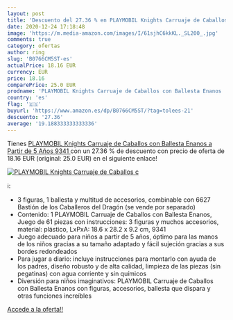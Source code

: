 ```yaml
---
layout: post
title: 'Descuento del 27.36 % en PLAYMOBIL Knights Carruaje de Caballos c'
date: 2020-12-24 17:18:48
image: 'https://m.media-amazon.com/images/I/61sjhC6kkKL._SL200_.jpg'
comments: true
category: ofertas
author: ring
slug: 'B0766CM5ST-es'
actualPrice: 18.16 EUR
currency: EUR
price: 18.16
comparePrice: 25.0 EUR
prodname: 'PLAYMOBIL Knights Carruaje de Caballos con Ballesta Enanos  a Partir de 5 Años  9341 '
country: 'es'
flag: '🇪🇸'
buyurl: 'https://www.amazon.es/dp/B0766CM5ST/?tag=tolees-21'
descuento: '27.36'
average: '19.188333333333336'
---
```


Tienes [PLAYMOBIL Knights Carruaje de Caballos con Ballesta Enanos  a Partir de 5 Años  9341 ](https://www.amazon.es/dp/B0766CM5ST/?tag=tolees-21) con un 27.36 % de descuento con precio de oferta de 18.16 EUR (original: 25.0 EUR) en el siguiente enlace!

[![PLAYMOBIL Knights Carruaje de Caballos c](https://m.media-amazon.com/images/I/61sjhC6kkKL._SL200_.jpg)](https://www.amazon.es/dp/B0766CM5ST/?tag=tolees-21)

ℹ️:

- 3 figuras, 1 ballesta y multitud de accesorios, combinable con 6627 Bastión de los Caballeros del Dragón (se vende por separado)
- Contenido: 1 PLAYMOBIL Carruaje de Caballos con Ballesta Enanos, Juego de 61 piezas con instrucciones: 3 figuras y muchos accesorios, material: plástico, LxPxA: 18.6 x 28.2 x 9.2 cm, 9341
- Juego adecuado para niños a partir de 5 años, óptimo para las manos de los niños gracias a su tamaño adaptado y fácil sujeción gracias a sus bordes redondeados
- Para jugar a diario: incluye instrucciones para montarlo con ayuda de los padres, diseño robusto y de alta calidad, limpieza de las piezas (sin pegatinas) con agua corriente y sin químicos
- Diversión para niños imaginativos: PLAYMOBIL Carruaje de Caballos con Ballesta Enanos con figuras, accesorios, ballesta que dispara y otras funciones increíbles

[Accede a la oferta!!](https://www.amazon.es/dp/B0766CM5ST/?tag=tolees-21)
